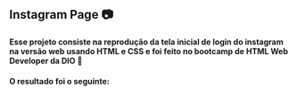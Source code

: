 ## Instagram Page :camera:
#### Esse projeto consiste na reprodução da tela inicial de login do instagram na versão web usando HTML e CSS e foi feito no bootcamp de HTML Web Developer da DIO :yellow_heart: 
#### O resultado foi o seguinte:

